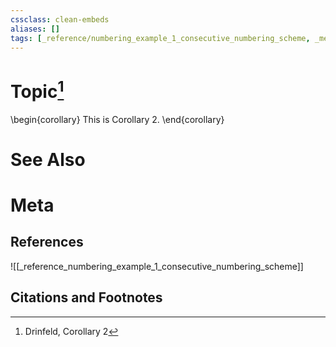 ```yaml
---
cssclass: clean-embeds
aliases: []
tags: [_reference/numbering_example_1_consecutive_numbering_scheme, _meta/literature_note]
---
```

# Topic[^1]
\begin{corollary}
This is Corollary 2.
\end{corollary}

# See Also

# Meta
## References
![[_reference_numbering_example_1_consecutive_numbering_scheme]]


## Citations and Footnotes
[^1]: Drinfeld, Corollary 2